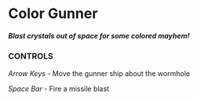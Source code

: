 # Color Gunner
##### _Blast crystals out of space for some colored mayhem!_

### CONTROLS
*Arrow Keys* - Move the gunner ship about the wormhole

*Space Bar* - Fire a missile blast
